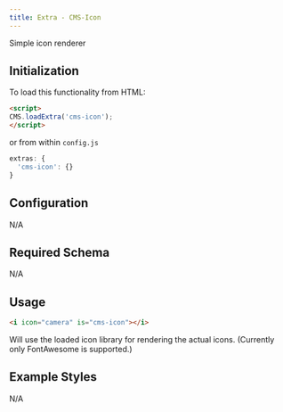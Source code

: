 ```yaml
---
title: Extra - CMS-Icon
---
```


Simple icon renderer


## Initialization

To load this functionality from HTML:

```html
<script>
CMS.loadExtra('cms-icon');
</script>
```

or from within `config.js`

```js
extras: {
  'cms-icon': {}
}
```


## Configuration

N/A


## Required Schema

N/A


## Usage

```html
<i icon="camera" is="cms-icon"></i>
```

Will use the loaded icon library for rendering the actual icons.
(Currently only FontAwesome is supported.)


## Example Styles

N/A
